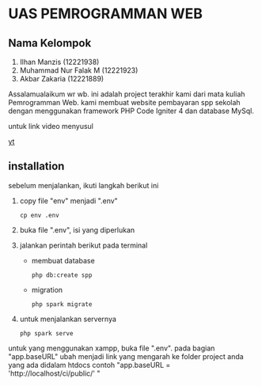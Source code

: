 # UAS PEMROGRAMMAN WEB

## Nama Kelompok

1. Ilhan Manzis (12221938)
2. Muhammad Nur Falak M (12221923)
3. Akbar Zakaria (12221889)

Assalamualaikum wr wb. ini adalah project terakhir kami dari mata kuliah Pemrogramman Web. kami membuat website pembayaran spp sekolah dengan menggunakan framework PHP Code Igniter 4 dan database MySql.

untuk link video menyusul

[yt](https://youtube.com)

## installation

sebelum menjalankan, ikuti langkah berikut ini

1. copy file "env" menjadi ".env"
   ```
   cp env .env
   ```
2. buka file ".env", isi yang diperlukan
3. jalankan perintah berikut pada terminal

   - membuat database
     ```
     php db:create spp
     ```
   - migration
     ```
     php spark migrate
     ```

4. untuk menjalankan servernya
   ```
   php spark serve
   ```

untuk yang menggunakan xampp, buka file ".env". pada bagian "app.baseURL" ubah menjadi link yang mengarah ke folder project anda yang ada didalam htdocs
contoh "app.baseURL = 'http://localhost/ci/public/' "
